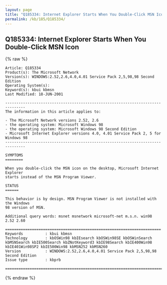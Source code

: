```yaml
---
layout: page
title: "Q185334: Internet Explorer Starts When You Double-Click MSN Icon"
permalink: /kb/185/Q185334/
---
```


## Q185334: Internet Explorer Starts When You Double-Click MSN Icon

{% raw %}

	Article: Q185334
	Product(s): The Microsoft Network
	Version(s): WINDOWS:2.52,2.6,4.0,4.01 Service Pack 2,5,98,98 Second Edition
	Operating System(s): 
	Keyword(s): kbui kbmsn
	Last Modified: 18-JUN-2001
	
	-------------------------------------------------------------------------------
	The information in this article applies to:
	
	- The Microsoft Network versions 2.52, 2.6 
	- the operating system: Microsoft Windows 98 
	- the operating system: Microsoft Windows 98 Second Edition 
	- Microsoft Internet Explorer versions 4.0, 4.01 Service Pack 2, 5 for Windows 98 
	-------------------------------------------------------------------------------
	
	SYMPTOMS
	========
	
	When you double-click the MSN icon on the desktop, Microsoft Internet Explorer
	starts instead of the MSN Program Viewer.
	
	STATUS
	======
	
	This behavior is by design. MSN Program Viewer is not installed with the Windows
	98 version of MSN.
	
	Additional query words: msnet msnetwork microsoft-net m.s.n. win98 2.52 2.60
	
	======================================================================
	Keywords          : kbui kbmsn 
	Technology        : kbOSWin98 kbIEsearch kbOSWin98SE kbOSWinSearch kbMSNSearch kbIE500Search kbZNotKeyword3 kbIE98Search kbIE400Win98 kbIE401Win98SP2 kbIE500Win98 kbMSN252 kbMSN260
	Version           : WINDOWS:2.52,2.6,4.0,4.01 Service Pack 2,5,98,98 Second Edition
	Issue type        : kbprb
	
	=============================================================================
	

{% endraw %}
